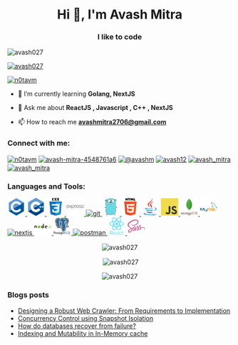 <h1 align="center">Hi 👋, I'm Avash Mitra</h1>
<h3 align="center">I like to code</h3>

<p align="left"> <img src="https://komarev.com/ghpvc/?username=avash027&label=Profile%20views&color=0e75b6&style=flat" alt="avash027" /> </p>

<p align="left"> <a href="https://github.com/ryo-ma/github-profile-trophy"><img src="https://github-profile-trophy.vercel.app/?username=avash027" alt="avash027" /></a> </p>

<p align="left"> <a href="https://twitter.com/n0tavm" target="blank"><img src="https://img.shields.io/twitter/follow/n0tavm?logo=twitter&style=for-the-badge" alt="n0tavm" /></a> </p>

- 🌱 I’m currently learning **Golang, NextJS**

- 💬 Ask me about **ReactJS , Javascript , C++ , NextJS**

- 📫 How to reach me **avashmitra2706@gmail.com**

<h3 align="left">Connect with me:</h3>
<p align="left">
<a href="https://twitter.com/n0tavm" target="blank"><img align="center" src="https://raw.githubusercontent.com/rahuldkjain/github-profile-readme-generator/master/src/images/icons/Social/twitter.svg" alt="n0tavm" height="30" width="40" /></a>
<a href="https://linkedin.com/in/avash-mitra-4548761a6" target="blank"><img align="center" src="https://raw.githubusercontent.com/rahuldkjain/github-profile-readme-generator/master/src/images/icons/Social/linked-in-alt.svg" alt="avash-mitra-4548761a6" height="30" width="40" /></a>
<a href="https://medium.com/@avashm" target="blank"><img align="center" src="https://raw.githubusercontent.com/rahuldkjain/github-profile-readme-generator/master/src/images/icons/Social/medium.svg" alt="@avashm" height="30" width="40" /></a>
<a href="https://www.codechef.com/users/avash12" target="blank"><img align="center" src="https://cdn.jsdelivr.net/npm/simple-icons@3.1.0/icons/codechef.svg" alt="avash12" height="30" width="40" /></a>
<a href="https://codeforces.com/profile/avash_mitra" target="blank"><img align="center" src="https://raw.githubusercontent.com/rahuldkjain/github-profile-readme-generator/master/src/images/icons/Social/codeforces.svg" alt="avash_mitra" height="30" width="40" /></a>
<a href="https://www.leetcode.com/avash_mitra" target="blank"><img align="center" src="https://raw.githubusercontent.com/rahuldkjain/github-profile-readme-generator/master/src/images/icons/Social/leet-code.svg" alt="avash_mitra" height="30" width="40" /></a>
</p>

<h3 align="left">Languages and Tools:</h3>
<p align="left"> <a href="https://www.cprogramming.com/" target="_blank" rel="noreferrer"> <img src="https://raw.githubusercontent.com/devicons/devicon/master/icons/c/c-original.svg" alt="c" width="40" height="40"/> </a> <a href="https://www.w3schools.com/cpp/" target="_blank" rel="noreferrer"> <img src="https://raw.githubusercontent.com/devicons/devicon/master/icons/cplusplus/cplusplus-original.svg" alt="cplusplus" width="40" height="40"/> </a> <a href="https://www.w3schools.com/css/" target="_blank" rel="noreferrer"> <img src="https://raw.githubusercontent.com/devicons/devicon/master/icons/css3/css3-original-wordmark.svg" alt="css3" width="40" height="40"/> </a> <a href="https://expressjs.com" target="_blank" rel="noreferrer"> <img src="https://raw.githubusercontent.com/devicons/devicon/master/icons/express/express-original-wordmark.svg" alt="express" width="40" height="40"/> </a> <a href="https://git-scm.com/" target="_blank" rel="noreferrer"> <img src="https://www.vectorlogo.zone/logos/git-scm/git-scm-icon.svg" alt="git" width="40" height="40"/> </a> <a href="https://golang.org" target="_blank" rel="noreferrer"> <img src="https://raw.githubusercontent.com/devicons/devicon/master/icons/go/go-original.svg" alt="go" width="40" height="40"/> </a> <a href="https://www.w3.org/html/" target="_blank" rel="noreferrer"> <img src="https://raw.githubusercontent.com/devicons/devicon/master/icons/html5/html5-original-wordmark.svg" alt="html5" width="40" height="40"/> </a> <a href="https://www.java.com" target="_blank" rel="noreferrer"> <img src="https://raw.githubusercontent.com/devicons/devicon/master/icons/java/java-original.svg" alt="java" width="40" height="40"/> </a> <a href="https://developer.mozilla.org/en-US/docs/Web/JavaScript" target="_blank" rel="noreferrer"> <img src="https://raw.githubusercontent.com/devicons/devicon/master/icons/javascript/javascript-original.svg" alt="javascript" width="40" height="40"/> </a> <a href="https://www.mongodb.com/" target="_blank" rel="noreferrer"> <img src="https://raw.githubusercontent.com/devicons/devicon/master/icons/mongodb/mongodb-original-wordmark.svg" alt="mongodb" width="40" height="40"/> </a> <a href="https://www.mysql.com/" target="_blank" rel="noreferrer"> <img src="https://raw.githubusercontent.com/devicons/devicon/master/icons/mysql/mysql-original-wordmark.svg" alt="mysql" width="40" height="40"/> </a> <a href="https://nextjs.org/" target="_blank" rel="noreferrer"> <img src="https://cdn.worldvectorlogo.com/logos/nextjs-2.svg" alt="nextjs" width="40" height="40"/> </a> <a href="https://nodejs.org" target="_blank" rel="noreferrer"> <img src="https://raw.githubusercontent.com/devicons/devicon/master/icons/nodejs/nodejs-original-wordmark.svg" alt="nodejs" width="40" height="40"/> </a> <a href="https://www.postgresql.org" target="_blank" rel="noreferrer"> <img src="https://raw.githubusercontent.com/devicons/devicon/master/icons/postgresql/postgresql-original-wordmark.svg" alt="postgresql" width="40" height="40"/> </a> <a href="https://postman.com" target="_blank" rel="noreferrer"> <img src="https://www.vectorlogo.zone/logos/getpostman/getpostman-icon.svg" alt="postman" width="40" height="40"/> </a> <a href="https://reactjs.org/" target="_blank" rel="noreferrer"> <img src="https://raw.githubusercontent.com/devicons/devicon/master/icons/react/react-original-wordmark.svg" alt="react" width="40" height="40"/> </a> <a href="https://sass-lang.com" target="_blank" rel="noreferrer"> <img src="https://raw.githubusercontent.com/devicons/devicon/master/icons/sass/sass-original.svg" alt="sass" width="40" height="40"/> </a> </p>

<center>
<p><img align="center" src="https://github-readme-stats.vercel.app/api/top-langs?username=avash027&show_icons=true&locale=en&layout=compact" alt="avash027" /></p>

<p>&nbsp;<img align="center" src="https://github-readme-stats.vercel.app/api?username=avash027&show_icons=true&locale=en" alt="avash027" /></p>

<p><img align="center" src="https://github-readme-streak-stats.herokuapp.com/?user=avash027&" alt="avash027" /></p>

</center>

### Blogs posts

<!-- BLOG-POST-LIST:START -->
- [Designing a Robust Web Crawler: From Requirements to Implementation](https://medium.com/@avashm/designing-a-robust-web-crawler-from-requirements-to-implementation-8a2fee5145f8?source=rss-f2a29e728ecd------2)
- [Concurrency Control using Snapshot Isolation](https://medium.com/@avashm/snapshot-isolation-a-guide-to-managing-concurrent-transaction-e0a450518a75?source=rss-f2a29e728ecd------2)
- [How do databases recover from failure?](https://medium.com/@avashm/how-do-databases-recover-from-failure-537218289277?source=rss-f2a29e728ecd------2)
- [Indexing and Mutability in In-Memory cache](https://medium.com/@avashm/indexing-and-mutability-in-in-memory-cache-4eab76a38a1b?source=rss-f2a29e728ecd------2)
<!-- BLOG-POST-LIST:END -->
